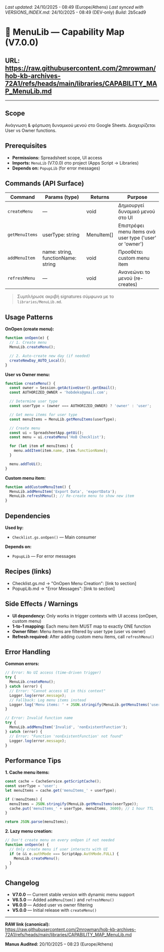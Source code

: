 *Last updated:* 24/10/2025 - 08:49 (Europe/Athens)
*Last synced with VERSIONS_INDEX.md:* 24/10/2025 - 08:49 (DEV-only)
*Build:* 2b5cad9

# 🧩 MenuLib — Capability Map (V7.0.0)
**URL:** https://raw.githubusercontent.com/2mrowman/hob-kb-archives-72A1/refs/heads/main/libraries/CAPABILITY_MAP_MenuLib.md
---
---
## Scope
Ανάγνωση & φόρτωση δυναμικού μενού στο Google Sheets. Διαχειρίζεται User vs Owner functions.
## Prerequisites
- **Permissions:** Spreadsheet scope, UI access
- **Imports:** `MenuLib` (V7.0.0) στο project (Apps Script → Libraries)
- **Depends on:** `PopupLib` (for error messages)
## Commands (API Surface)
| Command | Params (type) | Returns | Purpose |
|---|---|---|---|
| `createMenu` | — | void | Δημιουργεί δυναμικό μενού στο UI |
| `getMenuItems` | userType: string | MenuItem[] | Επιστρέφει menu items ανά user type ('user' or 'owner') |
| `addMenuItem` | name: string, functionName: string | void | Προσθέτει custom menu item |
| `refreshMenu` | — | void | Ανανεώνει το μενού (re-creates) |

> Συμπλήρωσε ακριβή signatures σύμφωνα με το `libraries/MenuLib.md`.

## Usage Patterns

**OnOpen (create menu):**
```javascript
function onOpen(e) {
  // 1. Create menu
  MenuLib.createMenu();

  // 2. Auto-create new day (if needed)
  createNewDay_AUTO_Local();
}
```

**User vs Owner menu:**
```javascript
function createMenu() {
  const owner = Session.getActiveUser().getEmail();
  const AUTHORIZED_OWNER = 'hobdeks@gmail.com';

  // Determine user type
  const userType = (owner === AUTHORIZED_OWNER) ? 'owner' : 'user';

  // Get menu items for user type
  const menuItems = MenuLib.getMenuItems(userType);

  // Create menu
  const ui = SpreadsheetApp.getUi();
  const menu = ui.createMenu('HoB Checklist');

  for (let item of menuItems) {
    menu.addItem(item.name, item.functionName);
  }

  menu.addToUi();
}
```

**Custom menu item:**
```javascript
function addCustomMenuItem() {
  MenuLib.addMenuItem('Export Data', 'exportData');
  MenuLib.refreshMenu(); // Re-create menu to show new item
}
```

## Dependencies

**Used by:**
- `Checklist.gs.onOpen()` — Main consumer

**Depends on:**
- `PopupLib` — For error messages

## Recipes (links)
- Checklist.gs.md → "OnOpen Menu Creation": [link to section]
- PopupLib.md → "Error Messages": [link to section]

## Side Effects / Warnings
- **UI dependency:** Only works in trigger contexts with UI access (onOpen, custom menu)
- **1-to-1 mapping:** Each menu item MUST map to exactly ONE function
- **Owner filter:** Menu items are filtered by user type (user vs owner)
- **Refresh required:** After adding custom menu items, call `refreshMenu()`

## Error Handling

**Common errors:**
```javascript
// Error: No UI access (time-driven trigger)
try {
  MenuLib.createMenu();
} catch (error) {
  // Error: "Cannot access UI in this context"
  Logger.log(error.message);
  // Fallback: Log menu items instead
  Logger.log('Menu items: ' + JSON.stringify(MenuLib.getMenuItems('user')));
}

// Error: Invalid function name
try {
  MenuLib.addMenuItem('Invalid', 'nonExistentFunction');
} catch (error) {
  // Error: "Function 'nonExistentFunction' not found"
  Logger.log(error.message);
}
```

## Performance Tips

**1. Cache menu items:**
```javascript
const cache = CacheService.getScriptCache();
const userType = 'user';
let menuItems = cache.get('menuItems_' + userType);

if (!menuItems) {
  menuItems = JSON.stringify(MenuLib.getMenuItems(userType));
  cache.put('menuItems_' + userType, menuItems, 3600); // 1 hour TTL
}

return JSON.parse(menuItems);
```

**2. Lazy menu creation:**
```javascript
// Don't create menu on every onOpen if not needed
function onOpen(e) {
  // Only create menu if user interacts with UI
  if (e && e.authMode === ScriptApp.AuthMode.FULL) {
    MenuLib.createMenu();
  }
}
```

## Changelog
- **V7.0.0** — Current stable version with dynamic menu support
- **V6.5.0** — Added `addMenuItem()` and `refreshMenu()`
- **V6.0.0** — Added user vs owner filtering
- **V5.0.0** — Initial release with `createMenu()`

---

**RAW link (canonical):**  
https://raw.githubusercontent.com/2mrowman/hob-kb-archives-72A1/refs/heads/main/libraries/CAPABILITY_MAP_MenuLib.md

**Manus Audited:** 20/10/2025 – 08:23 (Europe/Athens)

